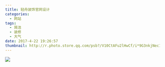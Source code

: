 ```yaml
---
title: 轻舟装饰官网设计
categories:
  - 网站
tags:
  - 简洁
  - 装修
  - 大气
date: 2017-4-22 19:26:57
thumbnail: http://r.photo.store.qq.com/psb?/V10CtAFu2lHwCf/i*9G3nkjNec1S1inKPQTCWAGl.STU.9nAJjcRcEv4Z4!/r/dF8BAAAAAAAA
---
```

<image style="margin:auto" src="http://wx4.sinaimg.cn/large/005YECPzly1flml4q8yzfj31gs594x6p.jpg" />